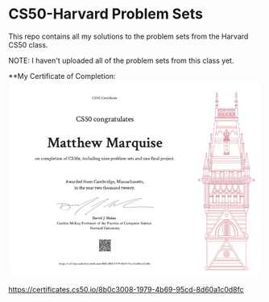 # CS50-Harvard Problem Sets
This repo contains all my solutions to the problem sets from the Harvard CS50 class. 

NOTE: I haven't uploaded all of the problem sets from this class yet.

**My Certificate of Completion:
![Matthew's CS50x Certificate of Completion](https://github.com/MattMarquise/CS50-Harvard/blob/master/Certificate/certificateofcompletion.png)

https://certificates.cs50.io/8b0c3008-1979-4b69-95cd-8d60a1c0d8fc
